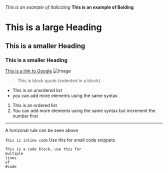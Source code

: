 *This is an example of Italicizing*
**This is an example of Bolding**
# This is a large Heading
## This is a smaller Heading
### This is a smaller Heading
[This is a link to Google](https://www.google.com/)
![Image](https://commonmark.org/help/images/favicon.png)

> This is block quote (indented in a block)


* This is an unordered list
* you can add more elements using the same syntax

1. This is an ordered list
2. You can add more elements using the same syntax but increment the number first

---
A horizonal rule can be seen above

`This is inline code` Use this for small code snippets

```
This is a code block, use this for
multiple
lines
of
#code
```

